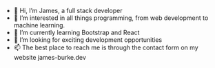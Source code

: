 - 👋 Hi, I’m James, a full stack developer
- 👀 I’m interested in all things programming, from web development to machine learning. 
- 🌱 I’m currently learning Bootstrap and React
- 💞️ I’m looking for exciting development opportunities
- 📫 The best place to reach me is through the contact form on my website james-burke.dev 

<!---
jburke234/jburke234 is a ✨ special ✨ repository because its `README.md` (this file) appears on your GitHub profile.
You can click the Preview link to take a look at your changes.
--->
